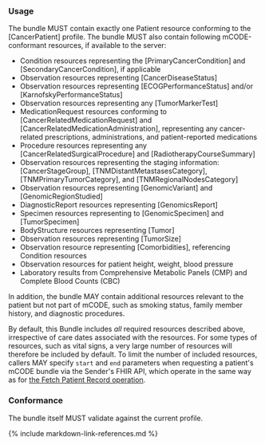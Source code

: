 ### Usage

The bundle MUST contain exactly one Patient resource conforming to the [CancerPatient] profile. The bundle MUST also contain following mCODE-conformant resources, if available to the server:

* Condition resources representing the [PrimaryCancerCondition] and [SecondaryCancerCondition], if applicable
* Observation resources representing [CancerDiseaseStatus]
* Observation resources representing [ECOGPerformanceStatus] and/or [KarnofskyPerformanceStatus]
* Observation resources representing any [TumorMarkerTest]
* MedicationRequest resources conforming to [CancerRelatedMedicationRequest] and [CancerRelatedMedicationAdministration], representing any cancer-related prescriptions, administrations, and patient-reported medications
* Procedure resources representing any [CancerRelatedSurgicalProcedure] and [RadiotherapyCourseSummary]
* Observation resources representing the staging information: [CancerStageGroup], [TNMDistantMetastasesCategory], [TNMPrimaryTumorCategory], and [TNMRegionalNodesCategory]
* Observation resources representing [GenomicVariant] and [GenomicRegionStudied]
* DiagnosticReport resources representing [GenomicsReport]
* Specimen resources representing to [GenomicSpecimen] and [TumorSpecimen]
* BodyStructure resources representing [Tumor]
* Observation resources representing [TumorSize]
* Observation resource representing [Comorbidities], referencing Condition resources
* Observation resources for patient height, weight, blood pressure
* Laboratory results from Comprehensive Metabolic Panels (CMP) and Complete Blood Counts (CBC)

In addition, the bundle MAY contain additional resources relevant to the patient but not part of mCODE, such as smoking status, family member history, and diagnostic procedures.

By default, this Bundle includes _all_ required resources described above, irrespective of care dates associated with the resources. For some types of resources, such as vital signs, a very large number of resources will therefore be included by default. To limit the number of included resources, callers MAY specify `start` and `end` parameters when requesting a patient's mCODE bundle via the Sender's FHIR API, which operate in the same way as for [the Fetch Patient Record operation](https://www.hl7.org/fhir/operation-patient-everything.html).

### Conformance

The bundle itself MUST validate against the current profile.

{% include markdown-link-references.md %}
